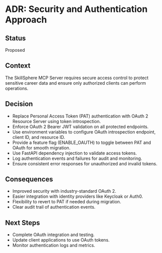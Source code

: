 # ADR: Security and Authentication Approach

## Status
Proposed

## Context
The SkillSphere MCP Server requires secure access control to protect sensitive career data and ensure only authorized clients can perform operations.

## Decision
- Replace Personal Access Token (PAT) authentication with OAuth 2 Resource Server using token introspection.
- Enforce OAuth 2 Bearer JWT validation on all protected endpoints.
- Use environment variables to configure OAuth introspection endpoint, client ID, and resource ID.
- Provide a feature flag (ENABLE_OAUTH) to toggle between PAT and OAuth for smooth migration.
- Use FastAPI dependency injection to validate access tokens.
- Log authentication events and failures for audit and monitoring.
- Ensure consistent error responses for unauthorized and invalid tokens.

## Consequences
- Improved security with industry-standard OAuth 2.
- Easier integration with identity providers like Keycloak or Auth0.
- Flexibility to revert to PAT if needed during migration.
- Clear audit trail of authentication events.

## Next Steps
- Complete OAuth integration and testing.
- Update client applications to use OAuth tokens.
- Monitor authentication logs and metrics.
